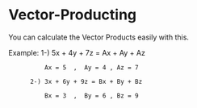 # Vector-Producting
You can calculate the Vector Products easily with this.

Example:  1-) 5x + 4y + 7z = Ax + Ay + Az
              
              Ax = 5  ,  Ay = 4 , Az = 7
         
          2-) 3x + 6y + 9z = Bx + By + Bz
              
              Bx = 3  ,  By = 6 , Bz = 9

